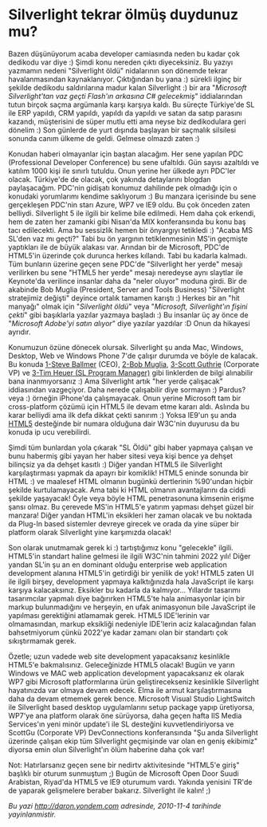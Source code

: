 # Silverlight tekrar ölmüş duydunuz mu?
Bazen düşünüyorum acaba developer camiasında neden bu kadar çok dedikodu
var diye :) Şimdi konu nereden çıktı diyeceksiniz. Bu yazıyı yazmamın
nedeni "Silverlight öldü" nidalarının son dönemde tekrar havalanmasından
kaynaklanıyor. Çıktığından bu yana :) sürekli ilginç bir şekilde
dedikodu saldırılarına madur kalan Silverlight :) bir ara "*Microsoft
Silverlight'tan vaz geçti Flash'ın arkasına C\# gelecekmiş*"
iddialarından tutun birçok saçma argümanla karşı karşıya kaldı. Bu
süreçte Türkiye'de SL ile ERP yapıldı, CRM yapıldı, yapıldı da yapıldı
ve satan da satıp parasını kazandı, müşterisini de süper mutlu etti ama
neyse biz dedikodulara geri dönelim :) Son günlerde de yurt dışında
başlayan bir saçmalık silsilesi sonunda canım ülkeme de geldi. Gelmese
olmazdı zaten :)

Konudan haberi olmayanlar için baştan alacağım. Her sene yapılan PDC
(Professional Developer Conference) bu sene ufaltıldı. Gün sayısı
azaltıldı ve katılım 1000 kişi ile sınırlı tutuldu. Onun yerine her
ülkede ayrı PDC'ler olacak. Türkiye'de de olacak, çok yakında
detaylarını blogdan paylaşacağım. PDC'nin gidişatı konumuz dahilinde pek
olmadığı için o konudaki yorumlarımı kendime saklıyorum :) Bu manzara
içerisinde bu sene gerçekleşen PDC'nin starı Azure, WP7 ve IE9 oldu. Bu
çok önceden zaten belliydi. Silverlight 5 ile ilgili bir kelime bile
edilmedi. Hem daha çok erkendi, hem de zaten her zamanki gibi Nisan'da
MIX konferansında bu konu baş tacı edilecekti. Ama bu sessizlik hemen
bir önyargıyı tetikledi :) "Acaba MS SL'den vaz mı geçti?" Tabi bu ön
yargının tetiklenmesinin MS'in geçmişte yaptıkları ile de büyük alakası
var. Arından bir de Microsoft, PDC'de HTML5'in üzerinde çok durunca
herkes kıllandı. Tabi bu kadarla kalmadı. Tüm bunların üzerine geçen
sene PDC'de "Silverlight her yerde" mesajı verilirken bu sene "HTML5 her
yerde" mesajı neredeyse aynı slaytlar ile Keynote'da verilince insanlar
daha da "neler oluyor" moduna girdi. Bir de akabinde Bob Muglia
(President, Server and Tools Business) "Silverlight stratejimiz değişti"
deyince ortalık tamamen karıştı :) Herkes bir an "hit manyağı" olmak
için "*Silverlight öldü*" veya "*Microsoft, Silverlight'ın fişini
çekti*" gibi başıklarla yazılar yazmaya başladı :) Bu insanlar üç ay
önce de "*Microsoft Adobe'yi satın alıyor*" diye yazılar yazdılar :D
Onun da hikayesi ayrıdır.

Konumuzun özüne dönecek olursak. Silverlight şu anda Mac, Windows,
Desktop, Web ve Windows Phone 7'de çalışır durumda ve böyle de kalacak.
Bu konuda [1-Steve
Ballmer](http://www.microsoft.com/presspass/press/2010/nov10/11-01Statement.mspx)
(CEO), [2-Bob
Muglia](http://team.silverlight.net/announcement/pdc-and-silverlight/),
[3-Scott
Guthrie](http://channel9.msdn.com/Shows/SilverlightTV/Silverlight-TV-50-The-State-of-Silverlight-with-Scott-Guthrie)
(Corporate VP) ve [3-Tim Heuer (SL Program
Manager)](http://timheuer.com/blog/archive/2010/11/01/silverlight-is-dead-long-live-silverlight.aspx)
gibi linklerden de bilgi alınabilir bana inanmıyorsanız :) Ama
Silverlight artık "her yerde çalışacak" iddiasından vazgeçiyor. Daha
nerede çalışabilir diye sormayın :) Pardus? veya :) örneğin iPhone'da
çalışmayacak. Onun yerine Microsoft tam bir cross-platform çözümü için
HTML5 ile devam etme kararı aldı. Aslında bu karar belliydi ama ilk defa
dikkat çekti sanırım :) Yoksa IE9'un şu anda
[HTML5](http://www.engadget.com/2010/11/02/w3c-tests-html5-browser-compatibility-crowns-ie9-the-champ/)
desteğinde bir numara olduğuna dair W3C'nin duyurusu da bu konuda ip ucu
verebilirdi.

Şimdi tüm bunlardan yola çıkarak "SL Öldü" gibi haber yapmaya çalışan ve
bunu habermiş gibi yayan her haber sitesi veya kişi bence ya dehşet
bilinçsiz ya da dehşet kasıtlı :) Diğer yandan HTML5 ile Silverlight
karşılaştırması yapmak da apayrı bir komiklik! HTML5 eninde sonunda bir
HTML :) ve maalesef HTML olmanın bugünkü dertlerinin %90'undan hiçbir
şekilde kurtulamayacak. Ama tabi ki HTML olmanın avantajlarını da ciddi
şekilde yaşayacak! Öyle veya böyle HTML penetrasonuna kimsenin erişme
şansı olmaz. Bu çerevede MS'in HTML5'e yatırım yapması dehşet güzel bir
manzara! Diğer yandan HTML'in eksikleri her zaman olacak ve bu noktada
da Plug-In based sistemler devreye girecek ve orada da yine süper bir
platform olarak Silverlight yine karşımızda olacak!

Son olarak unutmamak gerek ki :) tartıştığımız konu "gelecekle" ilgili.
HTML5'in standart haline gelmesi ile ilgili W3C'nin tahmini 2022 yılı!
Diğer yandan SL'in şu an en dominant olduğu enterprise web application
development alanına HTML5'in getirdiği bir yenilik de yok! HTML5 zaten
UI ile ilgili birşey, development yapmaya kalktığınızda hala JavaScript
ile karşı karşıya kalacaksınız. Eksikler bu kadarla da kalmıyor...
Yıllardır tasarımı tasarımcılar yapmalı diye bağırırken HTML5'te hala
animasyonlar için bir markup bulunmadığını ve herşeyin, en ufak
animasyonun bile JavaScript ile yapılması gerektiğini atlamamak gerek.
HTML5 IDE'lerinin var olmamasından, markup eksikliği nedeniyle IDE'lerin
aciz kalacağından falan bahsetmiyorum çünkü 2022'ye kadar zamanı olan
bir standartı çok sıkıştırmamak gerek.

Özetle; uzun vadede web site development yapacaksanız kesinlikle HTML5'e
bakmalısınız. Geleceğinizde HTML5 olacak! Bugün ve yarın Windows ve MAC
web application development yapacaksanız ek olarak WP7 gibi Microsoft
platformlarına ürün geliştirecekseniz kesinlikle Silverlight hayatınızda
var olmaya devam edecek. Elma ile armut karşılaştırmasına daha da devam
etmemek gerek bence. Microsoft Visual Studio LightSwitch ile Silverlight
based desktop uygulamlarını setup package yapıp üretiyorsa, WP7'ye ana
platform olarak öne sürüyorsa, daha geçen hafta IIS Media Services'ın
yeni minör update'i ile SL desteğini kuvvetlendiriyorsa ve ScottGu
(Corporate VP) DevConnections konferansında "Şu anda Silverlight
üzerinde çalışan ekip tüm Silverlight geçmişinde var olan en geniş
ekibimiz" diyorsa emin olun Silverlight'ın ölüm haberine daha çok var!

Not: Hatırlarsanız geçen sene bir nedirtv aktivitesinde "HTML5'e giriş"
başlıklı bir oturum sunmuştum ;) Bugün de Microsoft Open Door Suudi
Arabistan, Riyad'da HTML5 ve IE9 oturumum vardı. Yakında yenisini TR'de
de yaparak gelişmelere beraber bakarız. Silverlight ile kalın! ;)



*Bu yazi http://daron.yondem.com adresinde, 2010-11-4 tarihinde yayinlanmistir.*
